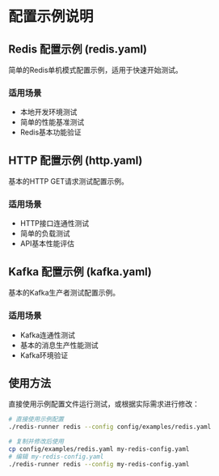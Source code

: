 # 配置示例说明

## Redis 配置示例 (redis.yaml)

简单的Redis单机模式配置示例，适用于快速开始测试。

### 适用场景

- 本地开发环境测试
- 简单的性能基准测试
- Redis基本功能验证

## HTTP 配置示例 (http.yaml)

基本的HTTP GET请求测试配置示例。

### 适用场景

- HTTP接口连通性测试
- 简单的负载测试
- API基本性能评估

## Kafka 配置示例 (kafka.yaml)

基本的Kafka生产者测试配置示例。

### 适用场景

- Kafka连通性测试
- 基本的消息生产性能测试
- Kafka环境验证

## 使用方法

直接使用示例配置文件运行测试，或根据实际需求进行修改：

```bash
# 直接使用示例配置
./redis-runner redis --config config/examples/redis.yaml

# 复制并修改后使用
cp config/examples/redis.yaml my-redis-config.yaml
# 编辑 my-redis-config.yaml
./redis-runner redis --config my-redis-config.yaml
```